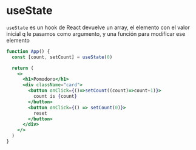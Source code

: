 # useState

`useState` es un hook de React devuelve un array, el elemento con el valor inicial q le pasamos como argumento, y una función para modificar ese elemento

```jsx
function App() {
  const [count, setCount] = useState(0)

  return (
    <>
      <h1>Pomodoro</h1>
      <div className="card">
		<button onClick={()=>setCount((count)=>count+1)}>
          count is {count}
        </button>
        <button onClick={() => setCount(0)}>
          reset
        </button>
      </div>
    </>
  )
}
```
